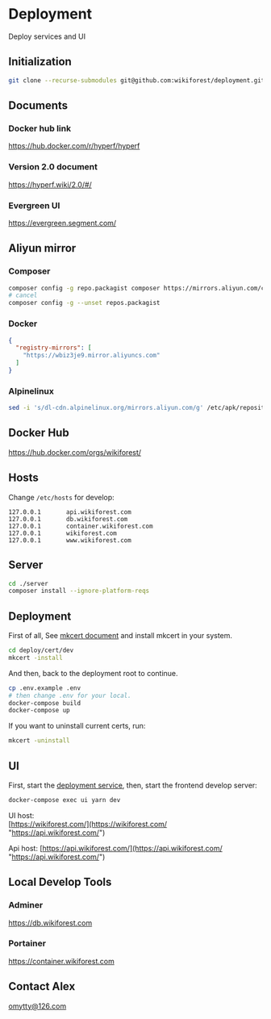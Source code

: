 # Deployment
Deploy services and UI

## Initialization
```sh
git clone --recurse-submodules git@github.com:wikiforest/deployment.git
```

## Documents
### Docker hub link
https://hub.docker.com/r/hyperf/hyperf

### Version 2.0 document
https://hyperf.wiki/2.0/#/

### Evergreen UI
https://evergreen.segment.com/

## Aliyun mirror
### Composer
```sh
composer config -g repo.packagist composer https://mirrors.aliyun.com/composer/
# cancel
composer config -g --unset repos.packagist
```

### Docker
```json
{
  "registry-mirrors": [
    "https://wbiz3je9.mirror.aliyuncs.com"
  ]
}
```

### Alpinelinux
```sh
sed -i 's/dl-cdn.alpinelinux.org/mirrors.aliyun.com/g' /etc/apk/repositories
```

## Docker Hub
https://hub.docker.com/orgs/wikiforest/

## Hosts
Change `/etc/hosts` for develop:
```
127.0.0.1       api.wikiforest.com
127.0.0.1       db.wikiforest.com
127.0.0.1       container.wikiforest.com
127.0.0.1       wikiforest.com
127.0.0.1       www.wikiforest.com
```

## Server
```sh
cd ./server
composer install --ignore-platform-reqs
```

## Deployment
First of all, See [mkcert document](https://github.com/FiloSottile/mkcert/blob/master/README.md "mkcert document") and install mkcert in your system.
```sh
cd deploy/cert/dev
mkcert -install
```

And then, back to the deployment root to continue.
```sh
cp .env.example .env
# then change .env for your local.
docker-compose build
docker-compose up
```

If you want to uninstall current certs, run:
```sh
mkcert -uninstall
```

## UI
First, start the [deployment service](https://github.com/wikiforest/server "deployment service"), then, start the frontend develop server:

```bash
docker-compose exec ui yarn dev
```

UI host:   
[https://wikiforest.com/](https://wikiforest.com/ "https://api.wikiforest.com/")

Api host:
[https://api.wikiforest.com/](https://api.wikiforest.com/ "https://api.wikiforest.com/")

## Local Develop Tools
### Adminer
https://db.wikiforest.com

### Portainer
https://container.wikiforest.com

## Contact Alex
[omytty@126.com](mailto:omytty@126.com "omytty@126.com")

